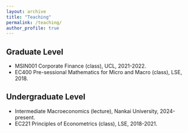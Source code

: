 ```yaml
---
layout: archive
title: "Teaching"
permalink: /teaching/
author_profile: true
---
```


<!--
{% include base_path %}

{% for post in site.teaching reversed %}
  {% include archive-single.html %}
{% endfor %}
-->
## Graduate Level

* MSIN001 Corporate Finance (class), UCL, 2021-2022.
* EC400 Pre-sessional Mathematics for Micro and Macro (class), LSE, 2018.


## Undergraduate Level
* Intermediate Macroeconomics (lecture), Nankai University, 2024-present.
* EC221 Principles of Econometrics (class), LSE, 2018-2021.                                                                                                                               


